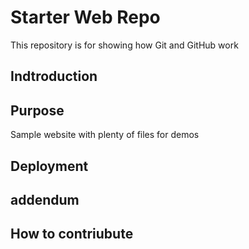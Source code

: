 # Starter Web Repo
This repository is for showing how Git and GitHub work

## Indtroduction

## Purpose

Sample website with plenty of files for demos

## Deployment

## addendum

## How to contriubute
